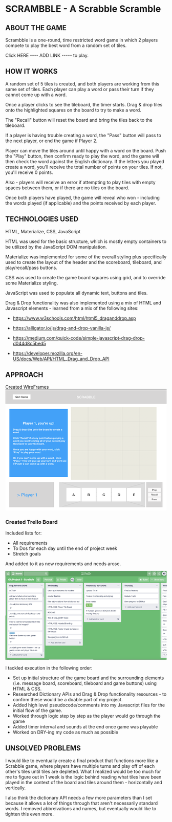 # SCRAMBBLE - A Scrabble Scramble

## ABOUT THE GAME

Scrambble is a one-round, time restricted word game in which 2 players compete to play the best word from a random set of tiles.

Click HERE ---- ADD LINK ----- to play.

## HOW IT WORKS

A random set of 5 tiles is created, and both players are working from this same set of tiles. Each player can play a word or pass their turn if they cannot come up with a word.

Once a player clicks to see the tileboard, the timer starts. Drag & drop tiles onto the highlighted squares on the board to try to make a word.

The "Recall" button will reset the board and bring the tiles back to the tileboard.

If a player is having trouble creating a word, the "Pass" button will pass to the next player, or end the game if Player 2.

Player can move the tiles around until happy with a word on the board. Push the "Play" button, then confirm ready to play the word, and the game will then check the word against the English dictionary. If the letters you played create a word, you'll receive the total number of points on your tiles. If not, you'll receive 0 points. 

Also - players will receive an error if attempting to play tiles with empty spaces between them, or if there are no tiles on the board.

Once both players have played, the game will reveal who won - including the words played (if applicable) and the points received by each player.

## TECHNOLOGIES USED
HTML, Materialize, CSS, JavaScript

HTML was used for the basic structure, which is mostly empty containers to be utilized by the JavaScript DOM manipulation. 

Materialize was implemented for some of the overall styling plus specifically used to create the layout of the header and the scoreboard, tileboard, and play/recall/pass buttons.

CSS was used to create the game board squares using grid, and to override some Materialize styling.

JavaScript was used to populate all dynamic text, buttons and tiles.

Drag & Drop functionality was also implemented using a mix of HTML and Javascript elements - learned from a mix of the following sites: 

* https://www.w3schools.com/html/html5_draganddrop.asp

* https://alligator.io/js/drag-and-drop-vanilla-js/

* https://medium.com/quick-code/simple-javascript-drag-drop-d044d8c5bed5

* https://developer.mozilla.org/en-US/docs/Web/API/HTML_Drag_and_Drop_API

## APPROACH

Created WireFrames
![wireframe_img](./wireframes/wireframe_img.png)

### Created Trello Board
Included lists for:
* All requirements
* To Dos for each day until the end of project week
* Stretch goals

And added to it as new requirements and needs arose.

![trello_img](./wireframes/trello_img.png)

I tackled execution in the following order:
* Set up initial structure of the game board and the surrounding elements (i.e. message board, scoreboard, tileboard and game buttons) using HTML & CSS.
* Researched Dictionary APIs and Drag & Drop functionality resources - to confirm these would be a doable part of my project.
* Added high level pseudocode/comments into my Javascript files for the initial flow of the game.
* Worked through logic step by step as the player would go through the game
* Added timer interval and sounds at the end once game was playable
* Worked on DRY-ing my code as much as possible


## UNSOLVED PROBLEMS

I would like to eventually create a final product that functions more like a Scrabble game, where players have multiple turns and play off of each other's tiles until tiles are depleted. What I realized would be too much for me to figure out in 1 week is the logic behind reading what tiles have been played in the context of the board and tiles around them - horizontally and vertically.

I also think the dictionary API needs a few more parameters than I set because it allows a lot of things through that aren't necessarily standard words. I removed abbreivations and names, but eventually would like to tighten this even more.
